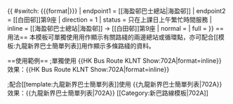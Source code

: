 {{ #switch: {{{format|}}}
  | endpoint1 = [[海盈邨巴士總站|海盈邨]] 
  | endpoint2 = [[白田邨]]第9座 
  | direction = 1
  | status = 只在上課日上午繁忙時間服務
  | inline = [[海盈邨巴士總站|海盈邨]] → [[白田邨]]第9座 
  | normal =
  | full =
}}<noinclude>
==用法==
本模板可單獨使用用作顯示有關路綫的兩邊總站或循環點，亦可配合[[模板:九龍新界巴士簡單列表]]用作顯示多條路綫的資料。

==使用範例==
;單獨使用
<nowiki>{{HK Bus Route KLNT Show:702A|format=inline}}</nowiki><br>
效果：{{HK Bus Route KLNT Show:702A|format=inline}}

;配合[[template:九龍新界巴士簡單列表]]使用
<nowiki>{{九龍新界巴士簡單列表|702A}}</nowiki>
效果：{{九龍新界巴士簡單列表|702A}}
[[Category:新巴路線模板|702A]]</noinclude>